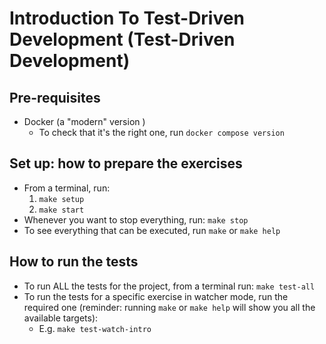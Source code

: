 # Introduction To Test-Driven Development (Test-Driven Development)

## Pre-requisites
- Docker (a "modern" version )
  - To check that it's the right one, run `docker compose version`

## Set up: how to prepare the exercises
- From a terminal, run:
  1. `make setup`
  2. `make start`
- Whenever you want to stop everything, run: `make stop`
- To see everything that can be executed, run `make` or `make help`

## How to run the tests
- To run ALL the tests for the project, from a terminal run: `make test-all`
- To run the tests for a specific exercise in watcher mode, run the required one (reminder: running `make` or `make help` will show you all the available targets):
  - E.g. `make test-watch-intro` 